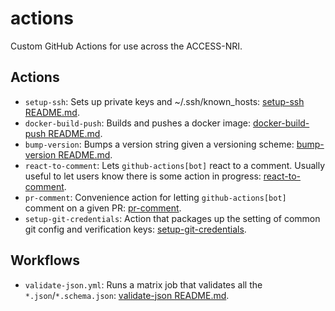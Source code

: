 # actions

Custom GitHub Actions for use across the ACCESS-NRI.

## Actions

* `setup-ssh`: Sets up private keys and ~/.ssh/known_hosts: [setup-ssh README.md](.github/actions/setup-ssh/README.md).
* `docker-build-push`: Builds and pushes a docker image: [docker-build-push README.md](.github/actions/docker-build-push/README.md).
* `bump-version`: Bumps a version string given a versioning scheme: [bump-version README.md](.github/actions/bump-version/README.md).
* `react-to-comment`: Lets `github-actions[bot]` react to a comment. Usually useful to let users know there is some action in progress: [react-to-comment](.github/actions/react-to-comment/README.md).
* `pr-comment`: Convenience action for letting `github-actions[bot]` comment on a given PR: [pr-comment](.github/actions/pr-comment/README.md).
* `setup-git-credentials`: Action that packages up the setting of common git config and verification keys: [setup-git-credentials](.github/actions/setup-git-credentials/README.md).

## Workflows

* `validate-json.yml`: Runs a matrix job that validates all the `*.json`/`*.schema.json`: [validate-json README.md](.github/workflows/README.md).
